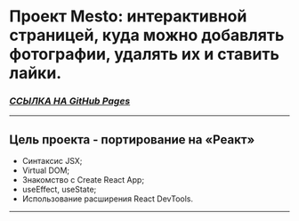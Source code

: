 # Проект Mesto: интерактивной страницей, куда можно добавлять фотографии, удалять их и ставить лайки.

### **[_ССЫЛКА НА GitHub Pages_](https://room505.github.io/mesto/)**

---

## Цель проекта - портирование на «Реакт»

- Синтаксис JSX;
- Virtual DOM;
- Знакомство с Create React App;
- useEffect, useState;
- Использование расширения React DevTools.

---
